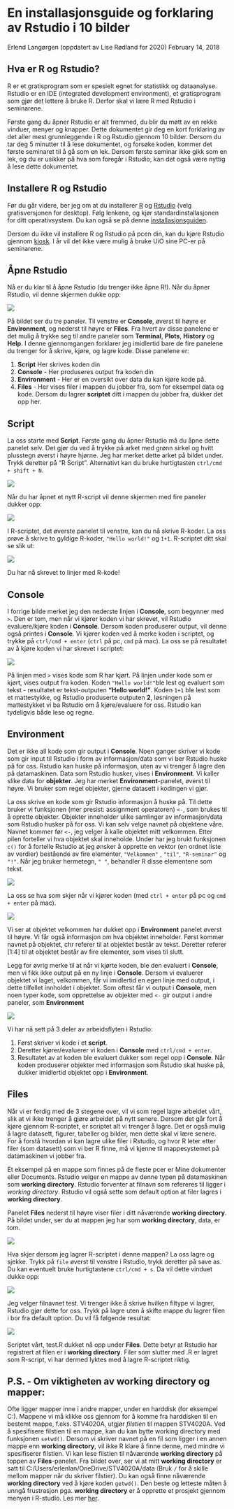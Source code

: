 En installasjonsguide og forklaring av Rstudio i 10 bilder
================
Erlend Langørgen (oppdatert av Lise Rødland for 2020)
February 14, 2018

## Hva er R og Rstudio?

R er et gratisprogram som er spesielt egnet for statistikk og
dataanalyse. Rstudio er en IDE (integrated development environment), et
gratisprogram som gjør det lettere å bruke R. Derfor skal vi lære R med
Rstudio i seminarene.

Første gang du åpner Rstudio er alt fremmed, du blir du møtt av en rekke
vinduer, menyer og knapper. Dette dokumentet gir deg en kort forklaring
av det aller mest grunnleggende i R og Rstudio gjennom 10 bilder. Dersom
du tar deg 5 minutter til å lese dokumentet, og forsøke koden, kommer
det første seminaret til å gå som en lek. Dersom første seminar ikke
gikk som en lek, og du er usikker på hva som foregår i Rstudio, kan det
også være nyttig å lese dette dokumentet.

## Installere R og Rstudio

Før du går videre, ber jeg om at du installerer
[R](https://cloud.r-project.org/) og
[Rstudio](https://www.rstudio.com/products/rstudio/download/) (velg
gratisversjonen for desktop). Følg lenkene, og kjør
standardinstallasjonen for ditt operativsystem. Du kan også se på denne
[installasjonsguiden](https://github.com/louisabo/STV4020A/blob/master/Nedlastningsguide.pdf).

Dersom du ikke vil installere R og Rstudio på pcen din, kan du kjøre
Rstudio gjennom
[kiosk](https://kiosk.uio.no/RDWeb/Pages/en-US/login.aspx?ReturnUrl=/RDWeb/Pages/en-US/Default.aspx/kontor).
I år vil det ikke være mulig å bruke UiO sine PC-er på seminarene.

## Åpne Rstudio

Nå er du klar til å åpne Rstudio (du trenger ikke åpne R\!). Når du
åpner Rstudio, vil denne skjermen dukke opp:

![](../bilder/Rstudio1.PNG)

På bildet ser du tre paneler. Til venstre er **Console**, øverst til
høyre er **Environment**, og nederst til høyre er **Files**. Fra hvert
av disse panelene er det mulig å trykke seg til andre paneler som
**Terminal**, **Plots**, **History** og **Help**. I denne gjennomgangen
forklarer jeg imidlertid bare de fire panelene du trenger for å skrive,
kjøre, og lagre kode. Disse panelene er:

1.  **Script** Her skrives koden din
2.  **Console** - Her produseres output fra koden din
3.  **Environment** - Her er en oversikt over data du kan kjøre kode på.
4.  **Files** - Her vises filer i mappen du jobber fra, som for eksempel
    data og kode. Dersom du lagrer **scriptet** ditt i mappen du jobber
    fra, dukker det opp her.

## Script

La oss starte med **Script**. Første gang du åpner Rstudio må du åpne
dette panelet selv. Det gjør du ved å trykke på arket med grønn sirkel
og hvitt plusstegn øverst i høyre hjørne. Jeg har merket dette arket på
bildet under. Trykk deretter på “R Script”. Alternativt kan du bruke
hurtigtasten `ctrl/cmd + shift + N`.

![](../bilder/Rstudio2.PNG)

Når du har åpnet et nytt R-script vil denne skjermen med fire paneler
dukker opp:

![](../bilder/Rstudio3.PNG)

I R-scriptet, det øverste panelet til venstre, kan du nå skrive R-koder.
La oss prøve å skrive to gyldige R-koder, `"Hello world!"` og `1+1`.
R-scriptet ditt skal se slik ut:

![](../bilder/Rstudio4.PNG)

Du har nå skrevet to linjer med R-kode\!

## Console

I forrige bilde merket jeg den nederste linjen i **Console**, som
begynner med `>`. Den er tom, men når vi kjører koden vi har skrevet,
vil Rstudio evaluere/kjøre koden i **Console**. Dersom koden produserer
output, vil denne også printes i **Console**. Vi kjører koden ved å
merke koden i scriptet, og trykke på `ctrl/cmd + enter` (`ctrl` på pc,
`cmd` på mac). La oss se på resultatet av å kjøre koden vi har skrevet i
scriptet:

![](../bilder/Rstudio5.PNG)

På linjen med `>` vises kode som R har kjørt. På linjen under kode som
er kjørt, vises output fra koden. Koden `"Hello world!"`ble lest og
evaluert som tekst - resultatet er tekst-outputen **“Hello world\!”**.
Koden `1+1` ble lest som et mattestykke, og Rstudio produserte outputen
**2**, løsningen på mattestykket vi ba Rstudio om å kjøre/evaluere for
oss. Rstudio kan tydeligvis både lese og regne.

## Environment

Det er ikke all kode som gir output i **Console**. Noen ganger skriver
vi kode som gir input til Rstudio i form av informasjon/data som vi ber
Rstudio huske på for oss. Rstudio kan huske på informasjon, uten av vi
trenger å lagre den på datamaskinen. Data som Rstudio husker, vises i
**Environment**. Vi kaller slike data for **objekter**. Jeg har merket
**Environment**-panelet, øverst til høyre. Vi bruker som regel objekter,
gjerne datasett i kodingen vi gjør.

La oss skrive en kode som gir Rstudio informasjon å huske på. Til dette
bruker vi funksjonen (mer presist: assignment operatoren) `<-`, som
brukes til å oprette objekter. Objekter inneholder ulike samlinger av
informasjon/data som Rstudio husker på for oss. Vi kan selv velge navnet
på objektene våre. Navnet kommer før `<-`, jeg velger å kalle objektet
mitt velkommen. Etter pilen forteller vi hva objektet skal inneholde.
Under har jeg brukt funksjonen `c()` for å fortelle Rstudio at jeg
ønsker å opprette en vektor (en ordnet liste av verdier) bestående av
fire elementer, `"Velkommen"` , `"til"`, `"R-seminar"` og `"!"`. Når jeg
bruker hermetegn, `" "`, behandler R disse elementene som tekst.

![](../bilder/Rstudio6.PNG)

La oss se hva som skjer når vi kjører koden (med `ctrl + enter` på pc og
`cmd + enter` på mac).

![](../bilder/Rstudio7.PNG)

Vi ser at objektet velkommen har dukket opp i **Environment** panelet
øverst til høyre. Vi får også informasjon om hva objektet inneholder.
Først kommer navnet på objektet, chr referer til at objektet består av
tekst. Deretter referer \[1:4\] til at objektet består av fire
elementer, som vises til slutt.

Legg for øvrig merke til at når vi kjørte koden, ble den evaluert i
**Console**, men vi fikk ikke output på en ny linje i **Console**.
Dersom vi evaluerer objektet vi laget, velkommen, får vi imidlertid en
egen linje med output, i dette tilfellet innholdet i objektet. Som
oftest får vi output i **Console**, men noen typer kode, som opprettelse
av objekter med `<-` gir output i andre paneler, som **Environment**

![](../bilder/Rstudio8.PNG)

Vi har nå sett på 3 deler av arbeidsflyten i Rstudio:

1.  Først skriver vi kode i et **script**.
2.  Deretter kjører/evaluerer vi koden i **Console** med `ctrl/cmd +
    enter`.
3.  Resultatet av at koden ble evaluert dukker som regel opp i
    **Console**. Når koden produserer objekter med informasjon som
    Rstudio skal huske på, dukker imidlertid objektet opp i
    **Environment**.

## Files

Når vi er ferdig med de 3 stegene over, vil vi som regel lagre arbeidet
vårt, slik at vi ikke trenger å gjøre arbeidet på nytt senere. Dersom
det går fort å kjøre gjennom R-scriptet, er scriptet alt vi trenger å
lagre. Det er også mulig å lagre datasett, figurer, tabeller og bilder,
men dette skal vi lære senere. For å forstå hvordan vi kan lagre ulike
filer i Rstudio, og hvor R leter etter filer (som datasett) som vi ber R
finne, må vi kjenne til mappesystemet på datamaskinen vi jobber fra.

Et eksempel på en mappe som finnes på de fleste pcer er Mine dokumenter
eller Documents. Rstudio velger en mappe av denne typen på datamaskinen
som **working directory**. Rstudio forventer at filnavn som refereres
til ligger i *working directory*. Rstudio vil også sette som default
option at filer lagres i **working directory**.

Panelet **Files** nederst til høyre viser filer i ditt nåværende
**working directory**. På bildet under, ser du at mappen jeg har som
**working directory**, data, er tom.

![](../bilder/Rstudio8.PNG)

Hva skjer dersom jeg lagrer R-scriptet i denne mappen? La oss lagre og
sjekke. Trykk på `file` øverst til venstre i Rstudio, trykk deretter på
save as. Du kan eventuelt bruke hurtigtastene `ctrl/cmd + s`. Da vil
dette vinduet dukke opp:

![](../bilder/Rstudio9.PNG)

Jeg velger filnavnet test. Vi trenger ikke å skrive hvilken filtype vi
lagrer, Rstudio gjør dette for oss. Trykk på lagre uten å skifte mappe
du lagrer filen i bor fra default option. Du vil få følgende resultat:

![](../bilder/Rstudio10.PNG)

Scriptet vårt, test.R dukket nå opp under **Files**. Dette betyr at
Rstudio har registrert at filen er i **working directory**. Filer som
slutter med .R er lagret som R-script, vi har dermed lyktes med å lagre
R-scriptet riktig.

## P.S. - Om viktigheten av working directory og mapper:

Ofte ligger mapper inne i andre mapper, under en harddisk (for eksempel
C:). Mappene vi må klikke oss gjennom for å komme fra harddisken til en
bestemt mappe, f.eks. STV4020A, utgjør *filstien* til mappen STV4020A.
Ved å spesifisere filstien til en mappe, kan du kan bytte working
directory med funksjonen `setwd()`. Dersom vi skriver navnet på en fil
som ligger i en annen mappe enn **working directory**, vil ikke R klare
å finne denne, med mindre vi spesifiserer filstien. Vi kan lese
filstien til nåværende **working directory** på toppen av
**Files**-panelet. Fra bildet over, ser vi at mitt **working directory**
er satt til C:/Users/erlenlan/OneDrive/STV4020A/data (Bruk `/` for å
skille mellom mapper når du skriver filstier). Du kan også finne
nåværende **working directory** ved å kjøre koden `getwd()`. Den beste
og letteste måten å unngå frustrasjon pga. **working directory** er å
opprette et prosjekt gjennom menyen i R-studio. Les mer
[her](https://r4ds.had.co.nz/workflow-projects.html).
